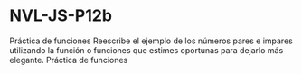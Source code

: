 # NVL-JS-P12b
Práctica de funciones
Reescribe el ejemplo de los números pares e impares utilizando la función o funciones que estimes oportunas para dejarlo más elegante.
Práctica de funciones
